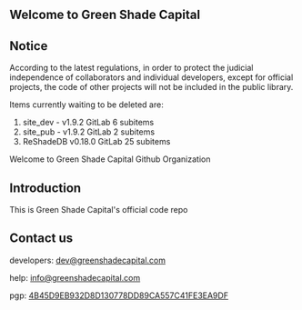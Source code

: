 ## Welcome to Green Shade Capital

## Notice
According to the latest regulations, in order to protect the judicial independence of collaborators and individual developers, except for official projects, the code of other projects will not be included in the public library.

Items currently waiting to be deleted are:

1. site_dev - v1.9.2 GitLab 6 subitems
2. site_pub - v1.9.2 GitLab 2 subitems
3. ReShadeDB v0.18.0 GitLab 25 subitems

Welcome to Green Shade Capital Github Organization

## Introduction

This is Green Shade Capital's official code repo

## Contact us

developers: dev@greenshadecapital.com

help: info@greenshadecapital.com

pgp: [4B45D9EB932D8D130778DD89CA557C41FE3EA9DF](https://keyserver.ubuntu.com/pks/lookup?search=4B45D9EB932D8D130778DD89CA557C41FE3EA9DF&fingerprint=on&op=index)
